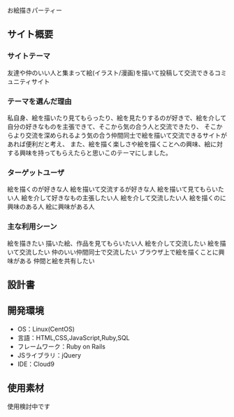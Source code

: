 お絵描きパーティー


## サイト概要
### サイトテーマ
友達や仲のいい人と集まって絵(イラスト/漫画)を描いて投稿して交流できるコミュニティサイト

### テーマを選んだ理由
私自身、絵を描いたり見てもらったり、絵を見たりするのが好きで、絵を介して自分の好きなものを主張できて、そこから気の合う人と交流できたり、
そこからより交流を深められるよう気の合う仲間同士で絵を描いて交流できるサイトがあれば便利だと考え、
また、絵を描く楽しさや絵を描くことへの興味、絵に対する興味を持ってもらえたらと思いこのテーマにしました。

### ターゲットユーザ
絵を描くのが好きな人
絵を描いて交流するが好きな人
絵を描いて見てもらいたい人
絵を介して好きなもの主張したい人
絵を介して交流したい人
絵を描くのに興味のある人
絵に興味がある人

### 主な利用シーン
絵を描きたい
描いた絵、作品を見てもらいたい人
絵を介して交流したい
絵を描いて交流したい
仲のいい仲間同士で交流したい
ブラウザ上で絵を描くことに興味がある
仲間と絵を共有したい

## 設計書


## 開発環境
- OS：Linux(CentOS)
- 言語：HTML,CSS,JavaScript,Ruby,SQL
- フレームワーク：Ruby on Rails
- JSライブラリ：jQuery
- IDE：Cloud9

## 使用素材
使用検討中です